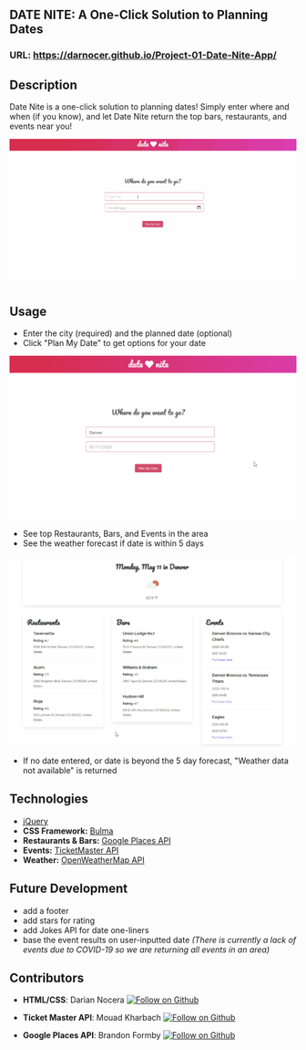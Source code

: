 ## DATE NITE: A One-Click Solution to Planning Dates

### URL: https://darnocer.github.io/Project-01-Date-Nite-App/

## Description

Date Nite is a one-click solution to planning dates! Simply enter where and when (if you know), and let Date Nite return the top bars, restaurants, and events near you!

![demo](./Assets/images/demo.gif)

## Usage

- Enter the city (required) and the planned date (optional)
- Click "Plan My Date" to get options for your date

![home_page](./Assets/images/home_page.png)

- See top Restaurants, Bars, and Events in the area
- See the weather forecast if date is within 5 days

![home_page](./Assets/images/results_page.png)

- If no date entered, or date is beyond the 5 day forecast, "Weather data not available" is returned

## Technologies

- [jQuery](https://jquery.com/)
- **CSS Framework:** [Bulma](http:www.bulma.io)
- **Restaurants & Bars:** [Google Places API](https://cloud.google.com/maps-platform/places/?utm_source=google&utm_medium=cpc&utm_campaign=FY18-Q2-global-demandgen-paidsearchonnetworkhouseads-cs-maps_contactsal_saf&utm_content=text-ad-none-none-DEV_c-CRE_433476780145-ADGP_Hybrid+%7C+AW+SEM+%7C+BKWS+~+Google+Maps+Places+API-KWID_43700039136946099-kwd-22859391737-userloc_9028777&utm_term=KW_google%20places%20api-ST_google+places+api&gclid=CjwKCAjwt-L2BRA_EiwAacX32cTHR4EAZhNlEPeRxT_o4BOFoJvOw7T8TY0_ZBDw3UEOReAuOZhQsBoC1egQAvD_BwE)
- **Events:** [TicketMaster API](https://developer.ticketmaster.com/products-and-docs/apis/getting-started/)
- **Weather:** [OpenWeatherMap API](https://openweathermap.org/api)

## Future Development

- add a footer
- add stars for rating
- add Jokes API for date one-liners
- base the event results on user-inputted date _(There is currently a lack of events due to COVID-19 so we are returning all events in an area)_

## Contributors

- **HTML/CSS**: Darian Nocera [![Follow on Github](https://img.shields.io/github/followers/darnocer?label=Follow&style=social)](http://www.github.com/darnocer)
- **Ticket Master API**: Mouad Kharbach [![Follow on Github](https://img.shields.io/github/followers/siirmouad?label=Follow&style=social)](http://www.github.com/siirmouad)

- **Google Places API**: Brandon Formby [![Follow on Github](https://img.shields.io/github/followers/BFormbs?label=Follow&style=social)](http://www.github.com/BFormbs)
